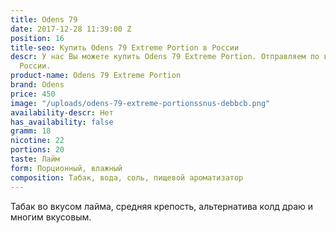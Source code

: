 ```yaml
---
title: Odens 79
date: 2017-12-28 11:39:00 Z
position: 16
title-seo: Купить Odens 79 Extreme Portion в России
descr: У нас Вы можете купить Odens 79 Extreme Portion. Отправляем по всей территории
  России.
product-name: Odens 79 Extreme Portion
brand: Odens
price: 450
image: "/uploads/odens-79-extreme-portionssnus-debbcb.png"
availability-descr: Нет
has_availability: false
gramm: 18
nicotine: 22
portions: 20
taste: Лайм
form: Порционный, влажный
composition: Табак, вода, соль, пищевой ароматизатор
---
```


Табак во вкусом лайма, средняя крепость, альтернатива колд драю и многим вкусовым.